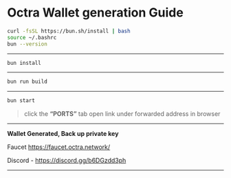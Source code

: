
# Octra Wallet generation Guide


```bash
curl -fsSL https://bun.sh/install | bash
source ~/.bashrc
bun --version
````

---

```bash
bun install
```

---


```bash
bun run build
```

---

```bash
bun start
```

> click the **“PORTS”** tab open link under forwarded address in browser

---

**Wallet Generated, Back up private key**

Faucet  https://faucet.octra.network/



Discord - https://discord.gg/b6DGzdd3ph

---
